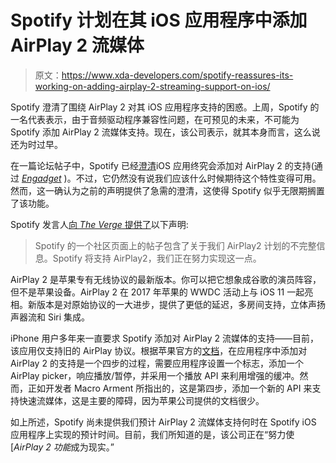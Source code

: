# Spotify 计划在其 iOS 应用程序中添加 AirPlay 2 流媒体

> 原文：<https://www.xda-developers.com/spotify-reassures-its-working-on-adding-airplay-2-streaming-support-on-ios/>

Spotify 澄清了围绕 AirPlay 2 对其 iOS 应用程序支持的困惑。上周，Spotify 的一名代表表示，由于音频驱动程序兼容性问题，在可预见的未来，不可能为 Spotify 添加 AirPlay 2 流媒体支持。现在，该公司表示，就其本身而言，这么说还为时过早。

在一篇论坛帖子中，Spotify 已经[澄清](https://community.spotify.com/t5/Live-Ideas/iOS-Airplay-2-Support-for-iOS/idc-p/5244350/highlight/true#M235171)iOS 应用终究会添加对 AirPlay 2 的支持(通过 [*Engadget*](https://www.engadget.com/spotify-ios-app-will-support-airplay-2-171902087.html?src=rss) )。不过，它仍然没有说我们应该什么时候期待这个特性变得可用。然而，这一确认为之前的声明提供了急需的澄清，这使得 Spotify 似乎无限期搁置了该功能。

Spotify 发言人[向 *The Verge* 提供了](https://www.theverge.com/2021/8/6/22613420/spotify-airplay2-support-audio-issues-drivers)以下声明:

> Spotify 的一个社区页面上的帖子包含了关于我们 AirPlay2 计划的不完整信息。Spotify 将支持 AirPlay2，我们正在努力实现这一点。

AirPlay 2 是苹果专有无线协议的最新版本。你可以把它想象成谷歌的演员阵容，但不是苹果设备。AirPlay 2 在 2017 年苹果的 WWDC 活动上与 iOS 11 一起亮相。新版本是对原始协议的一大进步，提供了更低的延迟，多房间支持，立体声扬声器流和 Siri 集成。

iPhone 用户多年来一直要求 Spotify 添加对 AirPlay 2 流媒体的支持——目前，该应用仅支持旧的 AirPlay 协议。根据苹果官方的[文档](https://developer.apple.com/documentation/avfoundation/media_playback_and_selection/getting_airplay_2_into_your_app)，在应用程序中添加对 AirPlay 2 的支持是一个四步的过程，需要应用程序设置一个标志，添加一个 AirPlay picker，响应播放/暂停，并采用一个播放 API 来利用增强的缓冲。然而，正如开发者 Macro Arment 所指出的，这是第四步，添加一个新的 API 来支持快速流媒体，这是主要的障碍，因为苹果公司提供的文档很少。

如上所述，Spotify 尚未提供我们预计 AirPlay 2 流媒体支持何时在 Spotify iOS 应用程序上实现的预计时间。目前，我们所知道的是，该公司正在“努力使[*AirPlay 2 功能*成为现实。”